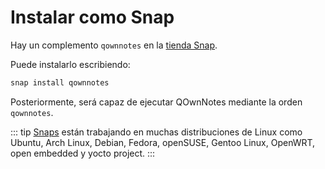 # Instalar como Snap

Hay un complemento `qownnotes` en la [tienda Snap](https://snapcraft.io/qownnotes).

Puede instalarlo escribiendo:

```bash
snap install qownnotes
```

Posteriormente, será capaz de ejecutar QOwnNotes mediante la orden `qownnotes`.

::: tip
[Snaps](http://snapcraft.io) están trabajando en muchas distribuciones de Linux como Ubuntu, Arch Linux, Debian, Fedora, openSUSE, Gentoo Linux, OpenWRT, open embedded y yocto project.
:::
